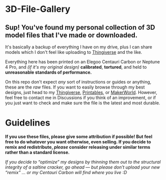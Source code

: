 # 3D-File-Gallery
Sup! You've found my personal collection of 3D model files that I've made or downloaded.
-----------------
It's basically a backup of everything I have on my drive, plus I can share models which I don't feel like uploading to [Thingiverse](https://www.thingiverse.com/techmagic3d/designs) and the like.

Everything here has been printed on an Elegoo Centauri Carbon or Neptune 4 Pro, and *(if it's my original design)* **calibrated**, **tortured**, and held to **unreasonable standards of performance.**

On this repo don't expect *any* sort of instructions or guides or anything, these are the *raw* files. If you want to easily browse through my best designs, just head to my [Thingiverse](https://www.thingiverse.com/techmagic3d/designs), [Printables](https://www.printables.com/@TechMagic3D), or [MakerWorld](https://makerworld.com/en/@TechMagic3D/upload). However, feel free to contact me in Discussions if you think of an improvement, or if you just want to check and make sure the file is the latest and most durable.

# Guidelines

**If you use these files, please give some attribution if possible! But feel free to do whatever you want otherwise, even selling. If you decide to remix and redistribute, _please_ consider releasing under similar terms rather than a standard license.**

_If you decide to “optimize” my designs by thinning them out to the structural integrity of a saltine cracker, go ahead — but please don’t upload your new “remix” ... or my Centauri Carbon will find where you live :D_
